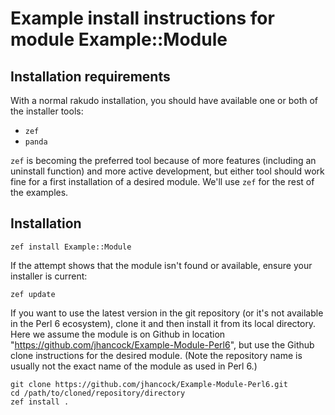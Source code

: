 
# Example install  instructions for module **Example::Module**

## Installation requirements

With a normal rakudo installation, you should have available one or
both of the installer tools:

- `zef`
- `panda`

`zef` is becoming the preferred tool because of more features
(including an uninstall function) and more active development, but
either tool should work fine for a first installation of a desired
module.  We'll use `zef` for the rest of the examples.

## Installation

```Perl6
zef install Example::Module
```

If the attempt shows that the module isn't found or available, ensure
your installer is current:

```Perl6
zef update
```

If you want to use the latest version in the git repository (or it's
not available in the Perl 6 ecosystem), clone it and then install it
from its local directory.  Here we assume the module is on Github in
location "https://github.com/jhancock/Example-Module-Perl6", but use
the Github clone instructions for the desired module. (Note the
repository name is usually not the exact name of the module as used in
Perl 6.)


```Perl6
git clone https://github.com/jhancock/Example-Module-Perl6.git
cd /path/to/cloned/repository/directory
zef install .
```
